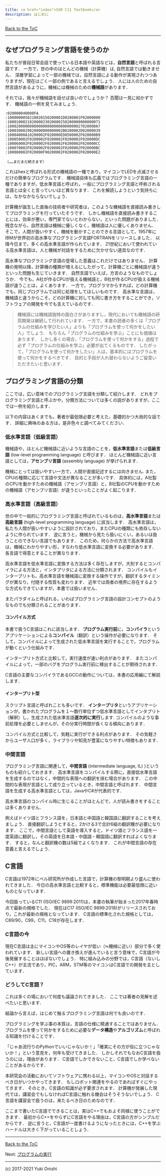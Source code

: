 ```yaml
---
title: <a href="index">SSR C11 Textbook</a>
description: はじめに
---
```


[Back to the ToC](./../toc)
- - -

## なぜプログラミング言語を使うのか

私たちが普段日常会話で使っている日本語や英語などは，**自然言語**と呼ばれる言語です．
一方で，世の中のほとんどの機械（計算機）は, 自然言語では動きません．
深層学習によって一部の機械では，自然言語による動作が実現されつつありますが，現在はごく一部の例であると言えるでしょう．
人には人のための自然言語があるように，機械には機械のための**機械語**があります．

それでは，我々が機械語を話せば良いのでしょうか？
百聞は一見に如かずです．
機械語の一例を見てみましょう．

```
:020000040000FA
:1000000058210020150200001D0200001F02000000
:100010002102000023020000250200000000000071
:1000200000000000000000000000000027020000A7
:1000300029020000000000002B0200002D02000039
:10004000A10200002F020000ED0500002F020000B9
:100050002F0200002F0200002F0200002F020000DC
:100060002F0200002F0200002F0200002F020000CC
:100070002F0200002F0200002F0200002F020000BC
:100080002F020000F90200002F0200002F020000E2

（……まだまだ続きます）
```

これはhexと呼ばれる形式の機械語の一種であり，マイコンでLEDを点滅させるだけの簡単なプログラムです．
機械語自体も広義ではプログラミング言語の一種でありますが，低水準言語と呼ばれ，一般にプログラミング言語と呼称される言語とは全くと言っていいほど異なります．
これを解読しようという気持ちには，なかなかならないでしょう．

計算機が誕生した直後の技術者や研究者は，このような機械語を直接読み書きしてプログラミングを行っていたそうです．
しかし機械語を直接読み書きすることには，効率が悪い，専門家でないとわからない，といった問題がありました．
残念ながら，自然言語は機械に優しくなく，機械語は人に優しくありません．
そこで，人間が扱いやすく，機械を動かすことのできる言語として，1957年にIBMが世界初の高水準なプログラミング言語FORTRANをリリースしました．
以降今日まで，多くの高水準言語が作られています．
21世紀において使われている高水準言語は，人と機械が対話をするために欠かせない道具なのです．

高水準なプログラミング言語の登場した意義はこれだけではありません．
計算機の発明以降，計算機の種類が増えるにしたがって，計算機ごとに機械語が違うといった問題も生じていきます．
自然言語でいえば，方言のようなものでしょうか．
今でも，A社が作るCPUが扱える機械語と，B社が作るCPUが扱える機械語が違うことは，よくあります．
一方で，プログラマからすれば，どの計算機でも，同じプログラムでは同じ処理をしてほしいものです．
高水準な言語は，機械語と違うからこそ，どの計算機に対しても同じ書き方をすることができ，ソフトウェアの開発を今でも支えているのです．

> 機械語には機械語独特の面白さがありますし，現代においても機械語の研究開発は継続して行われています．
> 一方で，本書の読者の多くは「プログラムの仕組みを学びたい人」よりも「プログラムを使って何かをしたい人」でしょう．
> もちろん「プログラムの仕組みを学ぶ」ことにも価値はあります．
> しかし多くの場合，「プログラムを使って何かをする」過程で必ず「プログラムの仕組みを学ぶ」必要が出てくるものです．
> したがって，「プログラムを使って何かをしたい」人は，基本的にはプログラムを使って何かをするべきです．
> 目的と手段が入れ替わらないようご留意いただきたいと思います．

## プログラミング言語の分類

ここでは，広い意味でのプログラミング言語を分類して紹介します．
どれをプログラミング言語と呼ぶかや，分類方法については多くの説がありますが，ここでは一例を紹介します．

以下の内容はあくまでも，著者が最低限必要と考えた，基礎的かつ大局的な話です．
詳細に興味のある方は，是非色々と調べてみてください．

### 低水準言語（低級言語）

機械語や，ほとんど機械語に近いような言語のことを，**低水準言語**または**低級言語** (low-level programming language) と呼びます．
ほとんど機械語に近い言語としては，**アセンブリ言語** (assembly language) が挙げられます．

機械にとっては扱いやすい一方で，人間が直接記述するには向きません.
また，CPUの種類に応じて言語や文法が異なることが多いです．
具体的には，A社製のCPUを動かすための機械語（アセンブリ言語）と，B社製のCPUを動かすための機械語（アセンブリ言語）が違うといったことがよく起こります．

### 高水準言語（高級言語）

世の中で一般的にプログラミング言語と呼ばれているものは，**高水準言語**または**高級言語** (high-level programming language) に該当します．
高水準言語は，私たち人間が扱いやすいように設計されており，またCPUの種類にも依存しないように作られています．
逆に言うと，機械から見たら扱いにくい，あるいは扱うことのできない言語でもあります．
このため，何らかの方法で高水準言語は，機械にわかりやすい形，すなわち低水準言語に変換する必要があります．
各言語で得意とすることが異なります．

高水準言語を低水準言語に変換する方法は多く存在しますが，大別するとコンパイラによる方法と，インタプリタによる方法に分類されます．
コンパイルもインタープリトも，高水準言語を機械語に変換する操作ですが，翻訳するタイミングが異なり，付随する性質も変わります．
近年では両者の境界に存在するような方式もできていますが，本書では扱いません．

またパラダイムと呼ばれる，いわばプログラミング言語の設計コンセプトのようなものでも分類されることがあります．

#### コンパイル方式

本書で扱うC言語はこれに該当します．
**プログラム実行前**に，**コンパイラ**というアプリケーションによる**コンパイル**（翻訳）という操作が必要になります．
そして，コンパイルによって生成された低水準言語を実行することで，プログラムが動くという仕組みです．

インタープリト方式と比較して，実行速度が速い利点があります．
またコンパイルによって，一部のバグをプログラム実行前に検出することが期待されます．

C言語の主要なコンパイラであるGCCの動作については，本書の応用編にて解説します．

#### インタープリト型

スクリプト言語と呼ばれことも多いです．
**インタープリタ**というアプリケーションが，書かれたプログラムを１〜数行単位ずつ低水準言語としてインタプリト（解釈）し，生成された低水準言語**逐次的に実行**します.
コンパイルのような事前処理を必要としませんが，その分実行時間が長くなる傾向にあります．

コンパイル方式と比較して，気軽に実行ができる利点があります．
その気軽さからユーザ人口が多く，ライブラリや知見が豊富になりやすい特徴もあります．

### 中間言語

プログラミング言語に関連して，**中間言語** (intermediate language, IL) }というものも紹介しておきます．
高水準言語をコンパイルする際に，直接低水準言語を生成するのではなく，中間的な表現への翻訳を挟む場合があります．
この中間的な表現が言語として成り立っているとき，中間言語と呼ばれます．
中間言語を生成する高水準言語としては，JavaやC#が代表的です．

高水準言語のコンパイル時に生じることがほとんどで，人が読み書きをすることは多くありません．

例えばドイツ語とフランス語を，日本語と中国語と韓国語に翻訳することを考えましょう．
直接翻訳しようとすると，2かける3で合計6組の翻訳機が必要になります．
ここで，中間言語として英語を導入すると，ドイツ語とフランス語を一度英語に翻訳し，その英語を日本語・中国語・韓国語に翻訳すればよくなります．
すると，なんと翻訳機の数は5組でよくなります．
これが中間言語の存在意義と言えるでしょう．

## C言語

C言語は1972年にベル研究所が作成した言語で，計算機の黎明期より盛んに使われてきました．
今日の高水準言語と比較すると，標準機能は必要最低限に近いものとなっています．


今回扱っているC11 (ISO/IEC 9899:2011)は，本書の執筆が始まった2017年春時点で最新の規格でした．
現在はC17 (ISO/IEC 9899:2018)がリリースされており，これが最新の規格となっています．
C言語の標準化された規格としては，C89/90，C99，C11，C18が存在します．

### C言語の今

現在C言語は主にマイコンやOS等のレイヤが低い（≒機械に近い）部分で多く使われています．
新しい言語への置き換えが進んでいると言う意味で，C言語が今後発展することはほぼないでしょう．
特に組み込みの分野では，C言語（ないしC++）が主流であり，PIC，ARM，STM等のマイコンはC言語での開発を主としています．

### どうしてC言語？

これは多くの場において何度も議論されてきました．
ここでは著者の見解を述べたいと思います．

結論から言えば，はじめて触るプログラミング言語は何でも良いのです．

プログラミングを学ぶ事の本質は，言語の仕様に精通することではありません．
プログラムを使って何かをするために必要な**データ構造**や**アルゴリズム**と呼ばれる知識を付けることです．

「じゃあ流行りのPythonでいいじゃないか！」「確実にその方が役に立つじゃないか！」という意見を，何年も受けてきました．
しかしそれでもなおC言語を扱うのには，理由があります．
C言語でしかできないこと，C言語でしか学べないことがあるからです．

本研究会の活動においてソフトウェアに携わる以上，マイコンやOSと対話するべき日がいつかやってきます．
もしロボット関連をやるのであればすぐにやってきます．
そのとき，C言語の知識が必ず要求されます．
計算機が発展した現代では，講習会でもしなければC言語に触れる機会はそうそうないでしょう．
C言語を講習会で扱うのは，来たるべき日のためなのです．

ここまで書いたC言語でできることは，実はC++でもおよそ同様に使うことができます．
最初からC++をやらずにC言語をやる理由は，C言語の方がシンプルだからです．
逆に言うと，C言語が一度書けるようになったときには，C++を学ぶハードルは大きく下がっていることしょう．

- - -
[Back to the ToC](./../toc)

Next: [プログラムの実行](./fd02)
- - - 
(c) 2017-2021 Yuki Onishi
